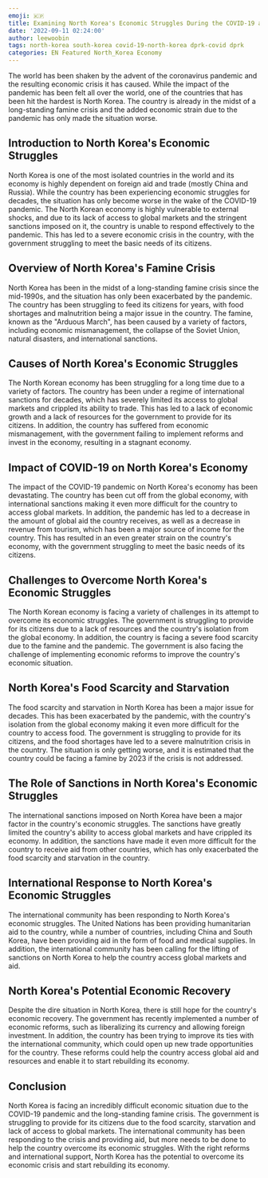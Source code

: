 ```yaml
---
emoji: 🇰🇵
title: Examining North Korea's Economic Struggles During the COVID-19 and Famine Crisis
date: '2022-09-11 02:24:00'
author: leewoobin
tags: north-korea south-korea covid-19-north-korea dprk-covid dprk
categories: EN Featured North_Korea Economy 
---
```


The world has been shaken by the advent of the coronavirus pandemic and the resulting economic crisis it has caused. While the impact of the pandemic has been felt all over the world, one of the countries that has been hit the hardest is North Korea. The country is already in the midst of a long-standing famine crisis and the added economic strain due to the pandemic has only made the situation worse.



## Introduction to North Korea's Economic Struggles

North Korea is one of the most isolated countries in the world and its economy is highly dependent on foreign aid and trade (mostly China and Russia). While the country has been experiencing economic struggles for decades, the situation has only become worse in the wake of the COVID-19 pandemic. The North Korean economy is highly vulnerable to external shocks, and due to its lack of access to global markets and the stringent sanctions imposed on it, the country is unable to respond effectively to the pandemic. This has led to a severe economic crisis in the country, with the government struggling to meet the basic needs of its citizens.



## Overview of North Korea's Famine Crisis

North Korea has been in the midst of a long-standing famine crisis since the mid-1990s, and the situation has only been exacerbated by the pandemic. The country has been struggling to feed its citizens for years, with food shortages and malnutrition being a major issue in the country. The famine, known as the "Arduous March", has been caused by a variety of factors, including economic mismanagement, the collapse of the Soviet Union, natural disasters, and international sanctions.



## Causes of North Korea's Economic Struggles

The North Korean economy has been struggling for a long time due to a variety of factors. The country has been under a regime of international sanctions for decades, which has severely limited its access to global markets and crippled its ability to trade. This has led to a lack of economic growth and a lack of resources for the government to provide for its citizens. In addition, the country has suffered from economic mismanagement, with the government failing to implement reforms and invest in the economy, resulting in a stagnant economy.



## Impact of COVID-19 on North Korea's Economy

The impact of the COVID-19 pandemic on North Korea's economy has been devastating. The country has been cut off from the global economy, with international sanctions making it even more difficult for the country to access global markets. In addition, the pandemic has led to a decrease in the amount of global aid the country receives, as well as a decrease in revenue from tourism, which has been a major source of income for the country. This has resulted in an even greater strain on the country's economy, with the government struggling to meet the basic needs of its citizens.



## Challenges to Overcome North Korea's Economic Struggles

The North Korean economy is facing a variety of challenges in its attempt to overcome its economic struggles. The government is struggling to provide for its citizens due to a lack of resources and the country's isolation from the global economy. In addition, the country is facing a severe food scarcity due to the famine and the pandemic. The government is also facing the challenge of implementing economic reforms to improve the country's economic situation.



## North Korea's Food Scarcity and Starvation

The food scarcity and starvation in North Korea has been a major issue for decades. This has been exacerbated by the pandemic, with the country's isolation from the global economy making it even more difficult for the country to access food. The government is struggling to provide for its citizens, and the food shortages have led to a severe malnutrition crisis in the country. The situation is only getting worse, and it is estimated that the country could be facing a famine by 2023 if the crisis is not addressed.



## The Role of Sanctions in North Korea's Economic Struggles

The international sanctions imposed on North Korea have been a major factor in the country's economic struggles. The sanctions have greatly limited the country's ability to access global markets and have crippled its economy. In addition, the sanctions have made it even more difficult for the country to receive aid from other countries, which has only exacerbated the food scarcity and starvation in the country.



## International Response to North Korea's Economic Struggles

The international community has been responding to North Korea's economic struggles. The United Nations has been providing humanitarian aid to the country, while a number of countries, including China and South Korea, have been providing aid in the form of food and medical supplies. In addition, the international community has been calling for the lifting of sanctions on North Korea to help the country access global markets and aid.



## North Korea's Potential Economic Recovery

Despite the dire situation in North Korea, there is still hope for the country's economic recovery. The government has recently implemented a number of economic reforms, such as liberalizing its currency and allowing foreign investment. In addition, the country has been trying to improve its ties with the international community, which could open up new trade opportunities for the country. These reforms could help the country access global aid and resources and enable it to start rebuilding its economy.



## Conclusion

North Korea is facing an incredibly difficult economic situation due to the COVID-19 pandemic and the long-standing famine crisis. The government is struggling to provide for its citizens due to the food scarcity, starvation and lack of access to global markets. The international community has been responding to the crisis and providing aid, but more needs to be done to help the country overcome its economic struggles. With the right reforms and international support, North Korea has the potential to overcome its economic crisis and start rebuilding its economy.

```toc

```